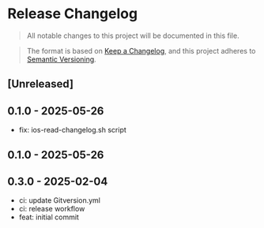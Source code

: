 # Release Changelog
> All notable changes to this project will be documented in this file.

> The format is based on [Keep a Changelog](https://keepachangelog.com/en/1.0.0/),
and this project adheres to [Semantic Versioning](https://semver.org/spec/v2.0.0.html).

## [Unreleased]
 
## 0.1.0 - 2025-05-26

- fix: ios-read-changelog.sh script
 
## 0.1.0 - 2025-05-26
 
## 0.3.0 - 2025-02-04

- ci: update Gitversion.yml
- ci: release workflow
- feat: initial commit
